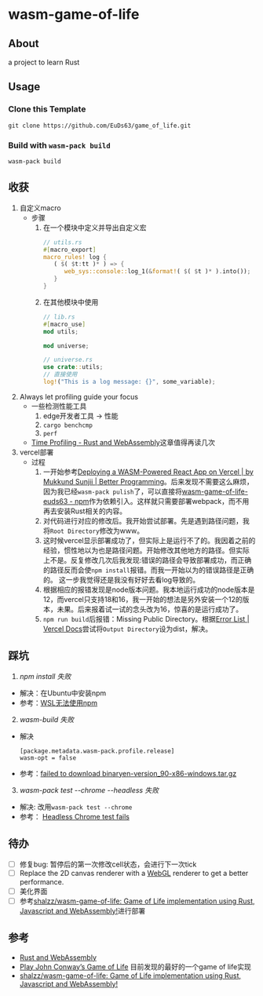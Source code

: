 # wasm-game-of-life

## About
a project to learn Rust

## Usage

### Clone this Template

```
git clone https://github.com/EuDs63/game_of_life.git
```

### Build with `wasm-pack build`

```
wasm-pack build
```

## 收获

1. 自定义macro
   - 步骤
      1. 在一个模块中定义并导出自定义宏
         ```Rust
         // utils.rs
         #[macro_export]
         macro_rules! log {
            ( $( $t:tt )* ) => {
               web_sys::console::log_1(&format!( $( $t )* ).into());
            }
         }
         ```
      2. 在其他模块中使用
         ```Rust
         // lib.rs
         #[macro_use]
         mod utils;

         mod universe;

         // universe.rs
         use crate::utils;
         // 直接使用
         log!("This is a log message: {}", some_variable);
         ```
2. Always let profiling guide your focus
   - 一些检测性能工具
      1. edge开发者工具 -> 性能
      2. `cargo benchcmp`
      3. `perf`
   - [Time Profiling - Rust and WebAssembly](https://rustwasm.github.io/docs/book/game-of-life/time-profiling.html)这章值得再读几次
3. vercel部署
   - 过程
     1. 一开始参考[Deploying a WASM-Powered React App on Vercel | by Mukkund Sunjii | Better Programming](https://betterprogramming.pub/deploying-a-wasm-powered-react-app-on-vercel-cf3cae2a75d6)。后来发现不需要这么麻烦，因为我已经`wasm-pack pulish`了，可以直接将[wasm-game-of-life-euds63 - npm](https://www.npmjs.com/package/wasm-game-of-life-euds63)作为依赖引入。这样就只需要部署webpack，而不用再去安装Rust相关的内容。
     2. 对代码进行对应的修改后。我开始尝试部署。先是遇到路径问题，我将`Root Directory`修改为www。
     3. 这时候vercel显示部署成功了，但实际上是运行不了的。我因着之前的经验，惯性地以为也是路径问题。开始修改其他地方的路径。但实际上不是。反复修改几次后我发现:错误的路径会导致部署成功，而正确的路径反而会使`npm install`报错。而我一开始以为的错误路径是正确的。 这一步我觉得还是我没有好好去看log导致的。
     4. 根据相应的报错发现是node版本问题。我本地运行成功的node版本是12，而vercel只支持18和16，我一开始的想法是另外安装一个12的版本，未果。后来报着试一试的念头改为16，惊喜的是运行成功了。
     5. `npm run build`后报错：Missing Public Directory。根据[Error List | Vercel Docs](https://vercel.com/docs/errors/error-list#missing-public-directory)尝试将`Output Directory`设为dist，解决。


## 踩坑

1. *npm install 失败*
- 解决：在Ubuntu中安装npm
- 参考：[WSL无法使用npm](https://blog.csdn.net/hys__handsome/article/details/125687617)

2. *wasm-build 失败*
- 解决
   ```
   [package.metadata.wasm-pack.profile.release]
   wasm-opt = false
   ```
- 参考：[failed to download binaryen-version_90-x86-windows.tar.gz](https://github.com/rustwasm/wasm-pack/issues/864)

3. *wasm-pack test --chrome --headless 失败*
- 解决: 改用`wasm-pack test --chrome`
- 参考： [Headless Chrome test fails](https://github.com/rustwasm/wasm-pack/issues/611)
  
## 待办
- [ ] 修复bug: 暂停后的第一次修改cell状态，会进行下一次tick
- [ ] Replace the 2D canvas renderer with a [WebGL](https://developer.mozilla.org/en-US/docs/Web/API/WebGL_API) renderer to get a better performance.
- [ ] 美化界面
- [ ] 参考[shalzz/wasm-game-of-life: Game of Life implementation using Rust, Javascript and WebAssembly!](https://github.com/shalzz/wasm-game-of-life)进行部署

## 参考
- [Rust and WebAssembly](https://rustwasm.github.io/docs/book/introduction.html)
- [Play John Conway’s Game of Life](https://playgameoflife.com/) 目前发现的最好的一个game of life实现
- [shalzz/wasm-game-of-life: Game of Life implementation using Rust, Javascript and WebAssembly!](https://github.com/shalzz/wasm-game-of-life)